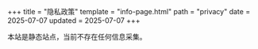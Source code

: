 +++
title = "隐私政策"
template = "info-page.html"
path = "privacy"
date = 2025-07-07
updated = 2025-07-07
+++

本站是静态站点，当前不存在任何信息采集。

<!-- {{ toc() }} -->